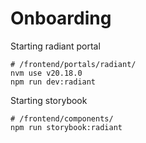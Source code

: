 # Onboarding

Starting radiant portal

```shell
# /frontend/portals/radiant/
nvm use v20.18.0 
npm run dev:radiant

```

Starting storybook

```shell
# /frontend/components/
npm run storybook:radiant
```

